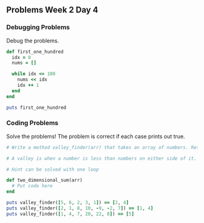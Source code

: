 ## Problems Week 2 Day 4

### Debugging Problems

Debug the problems.

```ruby
def first_one_hundred
  idx = 0
  nums = []

  while idx <= 100
    nums << idx
    idx ++ 1
  end
end

puts first_one_hundred
```


### Coding Problems

Solve the problems! The problem is correct if each case prints out true.

```ruby
# Write a method valley_finder(arr) that takes an array of numbers. Return an array of valley indexes.

# A valley is when a number is less than numbers on either side of it. If the number is the first number it's less than the number on it's right. If the number is the last number it's less than the number on it's left.

# Hint can be solved with one loop

def two_dimensional_sum(arr)
  # Put code here
end

puts valley_finder([5, 6, 2, 3, 1]) == [2, 4]
puts valley_finder([2, 1, 8, 10, -9, -2, 7]) == [1, 4]
puts valley_finder([1, 4, 7, 20, 22, 8]) == [5]
```
